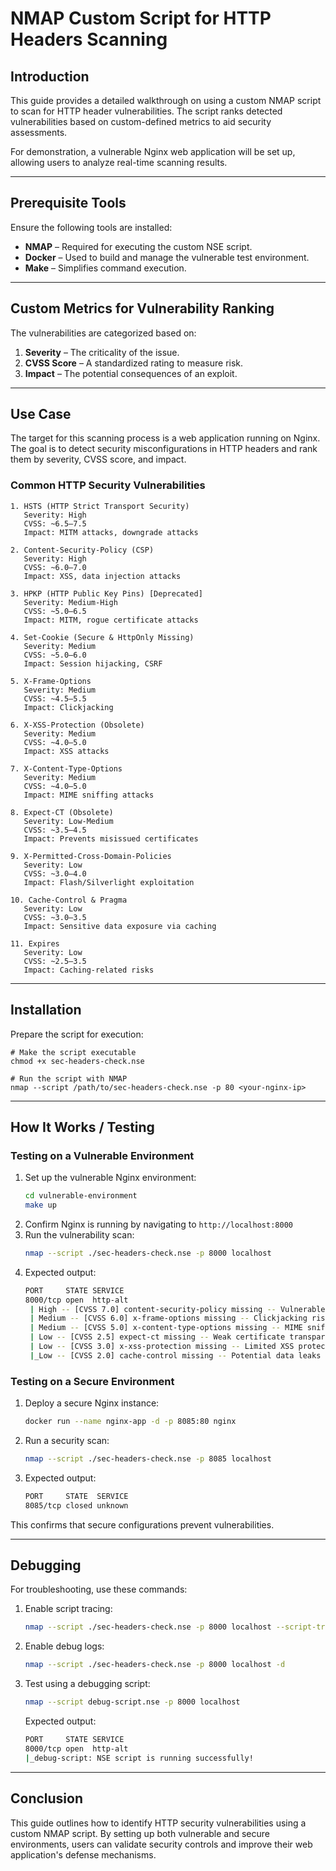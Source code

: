# NMAP Custom Script for HTTP Headers Scanning

## Introduction
This guide provides a detailed walkthrough on using a custom NMAP script to scan for HTTP header vulnerabilities. The script ranks detected vulnerabilities based on custom-defined metrics to aid security assessments.

For demonstration, a vulnerable Nginx web application will be set up, allowing users to analyze real-time scanning results.

---
## Prerequisite Tools
Ensure the following tools are installed:
- **NMAP** – Required for executing the custom NSE script.
- **Docker** – Used to build and manage the vulnerable test environment.
- **Make** – Simplifies command execution.

---
## Custom Metrics for Vulnerability Ranking
The vulnerabilities are categorized based on:
1. **Severity** – The criticality of the issue.
2. **CVSS Score** – A standardized rating to measure risk.
3. **Impact** – The potential consequences of an exploit.

---
## Use Case
The target for this scanning process is a web application running on Nginx. The goal is to detect security misconfigurations in HTTP headers and rank them by severity, CVSS score, and impact.

### **Common HTTP Security Vulnerabilities**
```
1. HSTS (HTTP Strict Transport Security)
   Severity: High
   CVSS: ~6.5–7.5
   Impact: MITM attacks, downgrade attacks

2. Content-Security-Policy (CSP)
   Severity: High
   CVSS: ~6.0–7.0
   Impact: XSS, data injection attacks

3. HPKP (HTTP Public Key Pins) [Deprecated]
   Severity: Medium-High
   CVSS: ~5.0–6.5
   Impact: MITM, rogue certificate attacks

4. Set-Cookie (Secure & HttpOnly Missing)
   Severity: Medium
   CVSS: ~5.0–6.0
   Impact: Session hijacking, CSRF

5. X-Frame-Options
   Severity: Medium
   CVSS: ~4.5–5.5
   Impact: Clickjacking

6. X-XSS-Protection (Obsolete)
   Severity: Medium
   CVSS: ~4.0–5.0
   Impact: XSS attacks

7. X-Content-Type-Options
   Severity: Medium
   CVSS: ~4.0–5.0
   Impact: MIME sniffing attacks

8. Expect-CT (Obsolete)
   Severity: Low-Medium
   CVSS: ~3.5–4.5
   Impact: Prevents misissued certificates

9. X-Permitted-Cross-Domain-Policies
   Severity: Low
   CVSS: ~3.0–4.0
   Impact: Flash/Silverlight exploitation

10. Cache-Control & Pragma
   Severity: Low
   CVSS: ~3.0–3.5
   Impact: Sensitive data exposure via caching

11. Expires
   Severity: Low
   CVSS: ~2.5–3.5
   Impact: Caching-related risks
```
---
## Installation
Prepare the script for execution:
```
# Make the script executable
chmod +x sec-headers-check.nse

# Run the script with NMAP
nmap --script /path/to/sec-headers-check.nse -p 80 <your-nginx-ip>
```

---
## How It Works / Testing
### **Testing on a Vulnerable Environment**
1. Set up the vulnerable Nginx environment:
   ```sh
   cd vulnerable-environment
   make up
   ```
2. Confirm Nginx is running by navigating to `http://localhost:8000`
3. Run the vulnerability scan:
   ```sh
   nmap --script ./sec-headers-check.nse -p 8000 localhost
   ```
4. Expected output:
   ```sh
   PORT     STATE SERVICE
   8000/tcp open  http-alt
    | High -- [CVSS 7.0] content-security-policy missing -- Vulnerable to XSS and data injection
    | Medium -- [CVSS 6.0] x-frame-options missing -- Clickjacking risk
    | Medium -- [CVSS 5.0] x-content-type-options missing -- MIME sniffing attack risk
    | Low -- [CVSS 2.5] expect-ct missing -- Weak certificate transparency enforcement
    | Low -- [CVSS 3.0] x-xss-protection missing -- Limited XSS protection
    |_Low -- [CVSS 2.0] cache-control missing -- Potential data leaks via cache
   ```

### **Testing on a Secure Environment**
1. Deploy a secure Nginx instance:
   ```sh
   docker run --name nginx-app -d -p 8085:80 nginx
   ```
2. Run a security scan:
   ```sh
   nmap --script ./sec-headers-check.nse -p 8085 localhost
   ```
3. Expected output:
   ```sh
   PORT     STATE  SERVICE
   8085/tcp closed unknown
   ```

This confirms that secure configurations prevent vulnerabilities.

---
## Debugging
For troubleshooting, use these commands:
1. Enable script tracing:
   ```sh
   nmap --script ./sec-headers-check.nse -p 8000 localhost --script-trace
   ```
2. Enable debug logs:
   ```sh
   nmap --script ./sec-headers-check.nse -p 8000 localhost -d
   ```
3. Test using a debugging script:
   ```sh
   nmap --script debug-script.nse -p 8000 localhost
   ```
   Expected output:
   ```sh
   PORT     STATE SERVICE
   8000/tcp open  http-alt
   |_debug-script: NSE script is running successfully!
   ```

---
## Conclusion
This guide outlines how to identify HTTP security vulnerabilities using a custom NMAP script. By setting up both vulnerable and secure environments, users can validate security controls and improve their web application's defense mechanisms.

